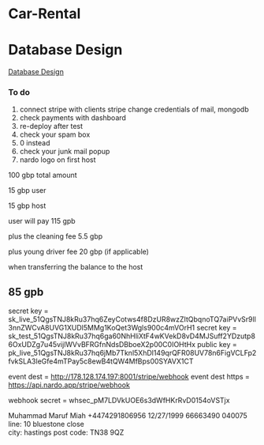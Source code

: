 # Car-Rental

# Database Design

[Database Design](https://miro.com/welcomeonboard/NSt2cERWeTZPeU5NKzZPeEI3YXM2QzlNN2Y5RmM0eWh1dzlWanBrZE9DZDJnOENxWWVpTjY2Y0w2Y1I1SWMrNkFkZXp0OEd2TmI0TEFKa0tFSlZqNXZhb3RCck9HTUtFSFRwdXkyVkxtQWRPaVdGMTd2VzZCdTZKWHNWRDhyZDJBd044SHFHaVlWYWk0d3NxeHNmeG9BPT0hdjE=?share_link_id=675653189373)

### To do

1. connect stripe with clients stripe change credentials of mail, mongodb
2. check payments with dashboard
3. re-deploy after test
4. check your spam box
5. 0 instead
6. check your junk mail popup
7. nardo logo on first host

100 gbp total amount

15 gbp user

15 gbp host

user will pay 115 gpb

plus the cleaning fee 5.5 gbp

plus young driver fee 20 gbp (if applicable)

when transferring the balance to the host

## 85 gpb

secret key = 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
secret key = sk_test_51QgsTNJ8kRu37hq6ga60NhHliXtF4wKVekD8vD4MJSuff2YDzutp86OxUDZg7u45vijlWVvBFRGfnNdsDBboeX2p00C0IOHtHx
public key = pk_live_51QgsTNJ8kRu37hq6jMb7Tknl5XhDl149qrQFR08UV78n6FigVCLFp2fvkSLA3leGfe4mTPay5c8ewB4tQW4MfBps00SYAVX1CT

event dest = http://178.128.174.197:8001/stripe/webhook
event dest https = https://api.nardo.app/stripe/webhook

webhook secret = whsec_pM7LDVkUOE6s3dWfHKrRvD0154oVSTjx

Muhammad Maruf Miah
+4474291806956
12/27/1999
66663490
040075
line: 10 bluestone close  
city: hastings
post code: TN38 9QZ
